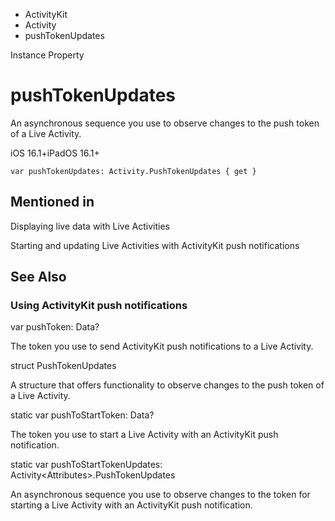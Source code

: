 

- ActivityKit
- Activity
-  pushTokenUpdates 

Instance Property

# pushTokenUpdates

An asynchronous sequence you use to observe changes to the push token of a Live Activity.

iOS 16.1+iPadOS 16.1+

``` source
var pushTokenUpdates: Activity.PushTokenUpdates { get }
```

## Mentioned in 

Displaying live data with Live Activities

Starting and updating Live Activities with ActivityKit push notifications

## See Also

### Using ActivityKit push notifications

var pushToken: Data?

The token you use to send ActivityKit push notifications to a Live Activity.

struct PushTokenUpdates

A structure that offers functionality to observe changes to the push token of a Live Activity.

static var pushToStartToken: Data?

The token you use to start a Live Activity with an ActivityKit push notification.

static var pushToStartTokenUpdates: Activity&lt;Attributes>.PushTokenUpdates

An asynchronous sequence you use to observe changes to the token for starting a Live Activity with an ActivityKit push notification.


